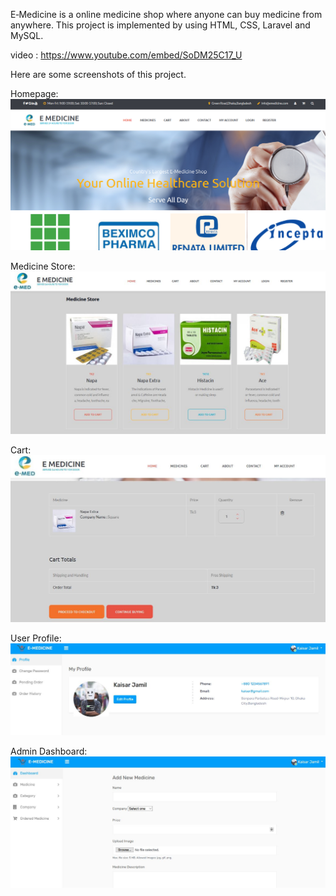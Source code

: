 E‑Medicine is a online medicine shop where anyone can buy medicine from anywhere.
This project is implemented by using HTML, CSS, Laravel and MySQL.

video : https://www.youtube.com/embed/SoDM25C17_U

Here are some screenshots of this project.

Homepage: 
![alt text](https://github.com/KaisarJamil/Emedicine/blob/master/home.png)

Medicine Store:
![alt text](https://github.com/KaisarJamil/Emedicine/blob/master/medicine.JPG)


Cart:
![alt text](https://github.com/KaisarJamil/Emedicine/blob/master/cart.JPG)


User Profile:
![alt text](https://github.com/KaisarJamil/Emedicine/blob/master/profile.JPG)


Admin Dashboard:
![alt text](https://github.com/KaisarJamil/Emedicine/blob/master/dashboard.JPG)
